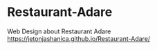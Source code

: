 # Restaurant-Adare
Web Design about Restaurant Adare
https://jetonjashanica.github.io/Restaurant-Adare/
